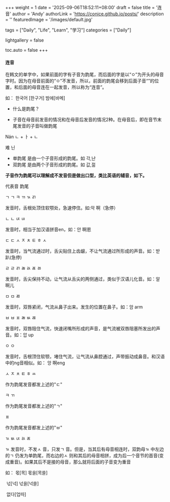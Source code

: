 +++
weight = 1
date = '2025-09-06T18:52:11+08:00'
draft = false
title = '连音'
author = 'Andy'
authorLink = 'https://conice.github.io/posts/'
description = ''
featuredImage = '/images/default.jpg'

tags = ["Daily", "Life", "Learn", "学习"]
categories = ["Daily"]

lightgallery = false

toc.auto = false
+++

#### 连音

在韩文的单字中，如果前面的字有子音为韵尾，而后面的字是以“ㅇ”为开头的母音字时。因为在母音前面的“ㅇ”不发音，所以，前面的韵尾会移到后面子音“”的位置，和后面的母音连在一起发音，所以称为“连音”。

如：  한국어 [한구거]    밤에[바메]

* 什么是韵尾？

* 子音在母音前发音的情况和在母音后发音的情况2种。在母音后，即在音节末尾发音的子音叫做韵尾

Nán     	ㄴ + ㅏ + ㄴ 

难					닌 

* 单韵尾 是由一个子音形成的韵尾。如 각,난 
* 双韵尾 是由两个子音形成的韵尾。如 값,젊



**子音作为韵尾可以理解成不发音但是做出口型，类比英语的辅音，如下。**

代表音    韵尾



ㄱ			ㄱ ㅋ ㄲ ㄳ ㄺ 

发音时，舌根处顶住软颚处，急速停住。如:악  啊（急停）



ㄴ			ㄴ ㄵ ㄶ 

发音时，相当于加汉语拼音en，如：안   啊恩



ㄷ			ㄷ ㅅ ㅈ ㅊ ㅌ ㅎ ㅅ 

发音时，当气流通过时，舌尖贴住上齿龈，不让气流通过所形成的声音。如：받  趴(急停)



ㄹ			ㄹ ㄺ ㄼ ㄽ ㄾ ㅀ 

发音时，舌尖保持不动，让气流从舌尖的两侧通过，类似于汉语儿化音。如：알  啊儿



ㅁ			ㅁ ㄻ 

发音时，双唇紧闭，气流从鼻子出来。发生的位置在鼻子。如：암  arm



ㅂ			ㅂ ㅍ ㄼ ㅄ ㄿ 

发音时，双唇阻住气流，快速闭嘴所形成的声音，是气流被双唇阻塞所发出的声音。如：압  up



ㅇ			ㅇ 

发音时，舌根顶住软颚，堵住气流，让气流从鼻腔通过，声带振动成鼻音。和汉语中的ng音相似。如： 앙  啊eng



ㅅ ㅈ ㅊ ㅌ ㅎ ㅆ 

作为韵尾发音都发上述的"ㄷ"

ㅋ ㄲ 

作为韵尾发音都发上述的"ㄱ"

ㅍ 

作为韵尾发音都发上述的"ㅂ"



ㄳ ㅄ ㄵ ㄽ ㄾ 

ㄳ 发音时，不发ㅅ 音，只发ㄱ 音。但是，当其后有母音相连时，双韵母ㄳ 中左边的ㄱ 仍发为单韵尾，而右边的ㅅ 则和其后的母音相拼，成为后一个音节的首音(变成重音)。如果其后不是接的母音，那么就将后面的子音变为重音

如： 몫[목]   몫을[목쓸]

​		 넋[넉]   넋을[넉쓸]

​		 없다[업따]





